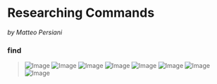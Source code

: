 # Researching Commands
*by Matteo Persiani*

### find
>![Image](https://mapersiani.github.io/cse15l-lab-reports/Screenshot%202023-02-10%20at%203.11.42%20PM.png)
>![Image](https://mapersiani.github.io/cse15l-lab-reports/Screenshot%202023-02-10%20at%203.13.17%20PM.png)
>![Image](https://mapersiani.github.io/cse15l-lab-reports/Screenshot%202023-02-10%20at%203.13.56%20PM.png)
>![Image](https://mapersiani.github.io/cse15l-lab-reports/Screenshot%202023-02-10%20at%203.15.45%20PM.png)
>![Image](https://mapersiani.github.io/cse15l-lab-reports/Screenshot%202023-02-10%20at%203.17.23%20PM.png)
>![Image](https://mapersiani.github.io/cse15l-lab-reports/Screenshot%202023-02-10%20at%203.18.01%20PM.png)
>![Image](https://mapersiani.github.io/cse15l-lab-reports/Screenshot%202023-02-10%20at%203.19.15%20PM.png)
>![Image](https://mapersiani.github.io/cse15l-lab-reports/Screenshot%202023-02-10%20at%203.20.07%20PM.png)